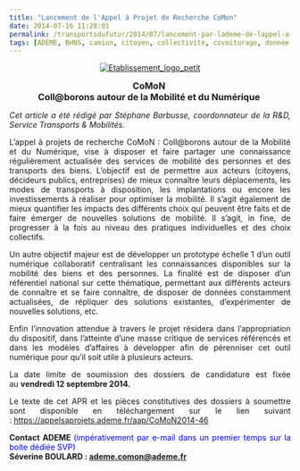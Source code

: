 ```yaml
---
title: "Lancement de l'Appel à Projet de Recherche CoMon"
date: 2014-07-16 11:28:01
permalink: /transportsdufutur/2014/07/lancement-par-lademe-de-lappel-a-projet-de-recherche-comon-2.html
tags: [ADEME, BHNS, camion, citoyen, collectivité, covoiturage, donnée data, innovation, logistique, management de la mobilité, marchandises, multimodes, partage de données, plate-forme, Service de mobilité, territoire, Véhicule]
---
```


<p style="text-align: center"><a class="asset-img-link" href="https://gabrielplassat.github.io/transportsdufutur/wp-content/uploads/sites/6/old/6a0120a66d2ad4970b01a511e2a4aa970c-pi.png"><img alt="Etablissement_logo_petit" border="0" class="asset  asset-image at-xid-6a0120a66d2ad4970b01a511e2a4aa970c img-responsive" src="/wp-content/uploads/sites/6/old/6a0120a66d2ad4970b01a511e2a4aa970c-800wi.png" title="Etablissement_logo_petit" /></a></p> <p style="text-align: center"><span style="font-size: 12pt"><strong>CoMoN </strong></span><br /><span style="font-size: 12pt"><strong>Coll@borons autour de la Mobilité et du Numérique </strong></span></p> <p style="text-align: justify"><em>Cet article a été rédigé par Stéphane Barbusse, coordonnateur de la R&D, Service Transports & Mobilités. </em></p> <p style="text-align: justify">L’appel à projets de recherche CoMoN : Coll@borons autour de la Mobilité et du Numérique, vise à disposer et faire partager une connaissance régulièrement actualisée des services de mobilité des personnes et des transports des biens. L’objectif est de permettre aux acteurs (citoyens, décideurs publics, entreprises) de mieux connaître leurs déplacements, les modes de transports à disposition, les implantations ou encore les investissements à réaliser pour optimiser la mobilité. Il s’agit également de mieux quantifier les impacts des différents choix qui peuvent être faits et de faire émerger de nouvelles solutions de mobilité. Il s’agit, in fine, de progresser à la fois au niveau des pratiques individuelles et des choix collectifs.</p> <p style="text-align: justify">Un autre objectif majeur est de développer un prototype échelle 1 d’un outil numérique collaboratif centralisant les connaissances disponibles sur la mobilité des biens et des personnes. La finalité est de disposer d’un référentiel national sur cette thématique, permettant aux différents acteurs de connaître et se faire connaître, de disposer de données constamment actualisées, de répliquer des solutions existantes, d’expérimenter de nouvelles solutions, etc.</p> <p style="text-align: justify">Enfin l’innovation attendue à travers le projet résidera dans l’appropriation du dispositif, dans l’atteinte d’une masse critique de services référencés et dans les modèles d’affaires à développer afin de pérenniser cet outil numérique pour qu’il soit utile à plusieurs acteurs.</p> <p style="text-align: justify">La date limite de soumission des dossiers de candidature est fixée au <strong>vendredi 12 septembre 2014.</strong></p> <p style="text-align: justify">Le texte de cet APR et les pièces constitutives des dossiers à soumettre sont disponible en téléchargement sur le lien suivant : <a href="https://appelsaprojets.ademe.fr/aap/CoMoN2014-46" target="_self" title="APR ADEME 2014 : CoMoN">https://appelsaprojets.ademe.fr/aap/CoMoN2014-46</a></p> <p style="text-align: justify"><strong>Contact ADEME </strong><span style="color: #0000ff">(impérativement par e-mail dans un premier temps sur la boite dédiée SVP)</span><br /><strong>Séverine BOULARD :</strong><strong> <a href="mailto:ademe.comon@ademe.fr" target="_blank">ademe.comon@ademe.fr</a></strong></p> <p> </p> <p> </p> <p> </p>
